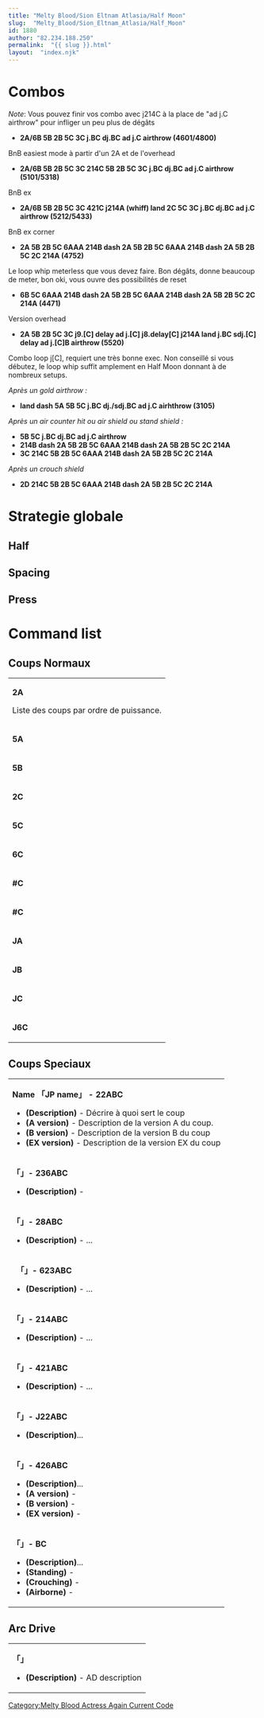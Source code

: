 ```yaml
---
title: "Melty Blood/Sion Eltnam Atlasia/Half Moon"
slug:  "Melty_Blood/Sion_Eltnam_Atlasia/Half_Moon"
id: 1880
author: "82.234.188.250"
permalink:  "{{ slug }}.html"
layout:  "index.njk"
---
```


# Combos

*Note*: Vous pouvez finir vos combo avec j214C à la place de "ad j.C
airthrow" pour infliger un peu plus de dégâts

- **2A/6B 5B 2B 5C 3C j.BC dj.BC ad j.C airthrow (4601/4800)**

  
BnB easiest mode à partir d'un 2A et de l'overhead

- **2A/6B 5B 2B 5C 3C 214C 5B 2B 5C 3C j.BC dj.BC ad j.C airthrow
  (5101/5318)**

  
BnB ex

- **2A/6B 5B 2B 5C 3C 421C j214A (whiff) land 2C 5C 3C j.BC dj.BC ad j.C
  airthrow (5212/5433)**

  
BnB ex corner

- **2A 5B 2B 5C 6AAA 214B dash 2A 5B 2B 5C 6AAA 214B dash 2A 5B 2B 5C 2C
  214A (4752)**

  
Le loop whip meterless que vous devez faire. Bon dégâts, donne beaucoup
de meter, bon oki, vous ouvre des possibilités de reset

- **6B 5C 6AAA 214B dash 2A 5B 2B 5C 6AAA 214B dash 2A 5B 2B 5C 2C 214A
  (4471)**

  
Version overhead

- **2A 5B 2B 5C 3C j9.\[C\] delay ad j.\[C\] j8.delay\[C\] j214A land
  j.BC sdj.\[C\] delay ad j.\[C\]B airthrow (5520)**

  
Combo loop j\[C\], requiert une très bonne exec. Non conseillé si vous
débutez, le loop whip suffit amplement en Half Moon donnant à de
nombreux setups.

*Après un gold airthrow :*

- **land dash 5A 5B 5C j.BC dj./sdj.BC ad j.C airhthrow (3105)**

*Après un air counter hit ou air shield ou stand shield :*

- **5B 5C j.BC dj.BC ad j.C airthrow**
- **214B dash 2A 5B 2B 5C 6AAA 214B dash 2A 5B 2B 5C 2C 214A**
- **3C 214C 5B 2B 5C 6AAA 214B dash 2A 5B 2B 5C 2C 214A**

*Après un crouch shield*

- **2D 214C 5B 2B 5C 6AAA 214B dash 2A 5B 2B 5C 2C 214A**

# Strategie globale

## Half

## Spacing

## Press

# Command list

## Coups Normaux

<table>
<tbody>
<tr class="odd">
<td><p><strong>2A</strong></p>
<p>Liste des coups par ordre de puissance.</p></td>
</tr>
<tr class="even">
<td><p><strong>5A</strong></p></td>
</tr>
<tr class="odd">
<td><p><strong>5B</strong></p></td>
</tr>
<tr class="even">
<td><p><strong>2C</strong></p></td>
</tr>
<tr class="odd">
<td><p><strong>5C</strong></p></td>
</tr>
<tr class="even">
<td><p><strong>6C</strong></p></td>
</tr>
<tr class="odd">
<td><p><strong>#C</strong></p></td>
</tr>
<tr class="even">
<td><p><strong>#C</strong></p></td>
</tr>
<tr class="odd">
<td><p><strong>JA</strong></p></td>
</tr>
<tr class="even">
<td><p><strong>JB</strong></p></td>
</tr>
<tr class="odd">
<td><p><strong>JC</strong></p></td>
</tr>
<tr class="even">
<td><p><strong>J6C</strong></p></td>
</tr>
</tbody>
</table>

## Coups Speciaux

<table>
<tbody>
<tr class="odd">
<td><p><strong>Name 「JP name」 - 22ABC</strong></p>
<ul>
<li><strong>(Description)</strong> - Décrire à quoi sert le coup</li>
<li><strong>(A version)</strong> - Description de la version A du
coup.</li>
<li><strong>(B version)</strong> - Description de la version B du
coup</li>
<li><strong>(EX version)</strong> - Description de la version EX du
coup</li>
</ul></td>
</tr>
<tr class="even">
<td><p><strong>「」- 236ABC</strong></p>
<ul>
<li><strong>(Description)</strong> -</li>
</ul></td>
</tr>
<tr class="odd">
<td><p><strong>「」- 28ABC</strong></p>
<ul>
<li><strong>(Description)</strong> - ...</li>
</ul></td>
</tr>
<tr class="even">
<td><p><strong>　「」- 623ABC</strong></p>
<ul>
<li><strong>(Description)</strong> - ...</li>
</ul></td>
</tr>
<tr class="odd">
<td><p><strong>「」- 214ABC</strong></p>
<ul>
<li><strong>(Description)</strong> - ...</li>
</ul></td>
</tr>
<tr class="even">
<td><p><strong>「」- 421ABC</strong></p>
<ul>
<li><strong>(Description)</strong> - ...</li>
</ul></td>
</tr>
<tr class="odd">
<td><p><strong>「」- J22ABC</strong></p>
<ul>
<li><strong>(Description)</strong>...</li>
</ul></td>
</tr>
<tr class="even">
<td><p><strong>「」- 426ABC</strong></p>
<ul>
<li><strong>(Description)</strong>...</li>
<li><strong>(A version)</strong> -</li>
<li><strong>(B version)</strong> -</li>
<li><strong>(EX version)</strong> -</li>
</ul></td>
</tr>
<tr class="odd">
<td><p><strong>「」- BC</strong></p>
<ul>
<li><strong>(Description)</strong>...</li>
<li><strong>(Standing)</strong> -</li>
<li><strong>(Crouching)</strong> -</li>
<li><strong>(Airborne)</strong> -</li>
</ul></td>
</tr>
</tbody>
</table>

## Arc Drive

<table>
<tbody>
<tr class="odd">
<td><p><strong>「」</strong></p>
<ul>
<li><strong>(Description)</strong> - AD description</li>
</ul></td>
</tr>
</tbody>
</table>

[Category:Melty Blood Actress Again Current
Code](Category:Melty_Blood_Actress_Again_Current_Code "wikilink")
